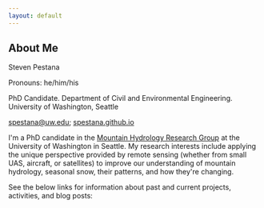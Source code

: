 ```yaml
---
layout: default
---
```


## About Me

Steven Pestana

Pronouns: he/him/his

PhD Candidate. Department of Civil and Environmental Engineering. University of Washington, Seattle

[spestana@uw.edu](mailto:spestana@uw.edu); [spestana.github.io](https://spestana.github.io/)

I'm a PhD candidate in the [Mountain Hydrology Research Group](https://depts.washington.edu/mtnhydr/) at the University of Washington in Seattle. My research interests include applying the unique perspective provided by remote sensing (whether from small UAS, aircraft, or satellites) to improve our understanding of mountain hydrology, seasonal snow, their patterns, and how they're changing. 

See the below links for information about past and current projects, activities, and blog posts:
